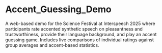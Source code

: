 # Accent_Guessing_Demo
A web-based demo for the Science Festival at Interspeech 2025 where participants rate accented synthetic speech on pleasantness and trustworthiness, provide their language background, and play an accent guessing game. Includes live comparisons of individual ratings against group averages and accent-based statistics.
